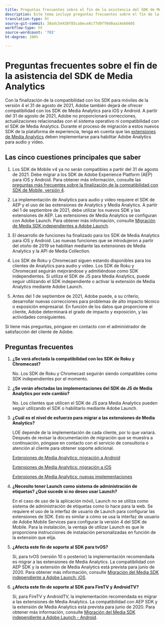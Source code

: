 ```yaml
---
title: Preguntas frecuentes sobre el fin de la asistencia del SDK de Media Analytics
description: Este tema incluye preguntas frecuentes sobre el fin de la compatibilidad con los SDK de Media Analytics.
translation-type: ht
source-git-commit: 38adc54438f85ca8ece8c77d9ff0d0aa14eb6605
workflow-type: ht
source-wordcount: '703'
ht-degree: 100%

---
```



# Preguntas frecuentes sobre el fin de la asistencia del SDK de Media Analytics

Con la finalización de la compatibilidad con los SDK para móviles de la versión 4 el 31 de agosto de 2021, Adobe también dejará de ofrecer compatibilidad con los SDK de Media Analytics para iOS y Android. A partir del 31 de agosto de 2021, Adobe no proporcionará correcciones, actualizaciones relacionadas con el sistema operativo ni compatibilidad con el SDK de Media Analytics.  Durante el proceso de migración a estos nuevos SDK de la plataforma de experiencia, tenga en cuenta que las [extensiones de Media Analytics](https://aep-sdks.gitbook.io/docs/using-mobile-extensions/adobe-media-analytics) deben implementarse para habilitar Adobe Analytics para audio y vídeo.

## Las cinco cuestiones principales que saber

1. Los SDK de Mobile v4 ya no serán compatibles a partir del 31 de agosto de 2021. Debe migrar a los SDK de Adobe Experience Platform (AEP) para iOS y Android. Para obtener más información, consulte las [preguntas más frecuentes sobre la finalización de la compatibilidad con SDK de Mobile, versión 4](https://aep-sdks.gitbook.io/docs/version-4-sdk-end-of-support-faq).

1. La implementación de Analytics para audio y vídeo requiere el SDK de AEP y el uso de las extensiones de Analytics y Media Analytics. A partir del 1 de septiembre de 2021, debe utilizar los nuevos SDK y las extensiones de AEP.  Las extensiones de Media Analytics se configuran con Adobe Launch.  Para obtener más información, consulte [Migración de Media SDK independientes a Adobe Launch](https://docs.adobe.com/content/help/es-ES/media-analytics/using/sdk-implement/sdk-to-launch/sdk-to-launch-migration.html).

1. El desarrollo de funciones ha finalizado para los SDK de Media Analytics para iOS y Android.  Las nuevas funciones que se introdujeron a partir del otoño de 2019 se habilitan mediante las extensiones de Media Analytics y la API de Media Collection.

1. Los SDK de Roku y Chromecast siguen estando disponibles para los clientes de Analytics para audio y vídeo. Los SDK de Roku y Chromecast seguirán mejorándose y admitiéndose como SDK independientes.  Si utiliza el SDK de JS para Media Analytics, puede seguir utilizando el SDK independiente o activar la extensión de Media Analytics mediante Adobe Launch.

1. Antes del 1 de septiembre de 2021, Adobe puede, a su criterio, desarrollar nuevas correcciones para problemas de alto impacto técnico o exposición empresarial. En función de los datos que proporcione el cliente, Adobe determinará el grado de impacto y exposición, y las actividades consiguientes.

Si tiene más preguntas, póngase en contacto con el administrador de satisfacción del cliente de Adobe.

## Preguntas frecuentes

1. **¿Se verá afectada la compatibilidad con los SDK de Roku y Chromecast?**

   No.  Los SDK de Roku y Chromecast seguirán siendo compatibles como SDK independientes por el momento.
1. **¿Se verán afectadas las implementaciones del SDK de JS de Media Analytics por este cambio?&#x200B;**

   No.  Los clientes que utilicen el SDK de JS para Media Analytics pueden seguir utilizando el SDK o habilitarlo mediante Adobe Launch.
&#x200B;
1. **¿Cuál es el nivel de esfuerzo para migrar a las extensiones de Media Analytics?**

   LOE depende de la implementación de cada cliente, por lo que variará.  Después de revisar la documentación de migración que se muestra a continuación, póngase en contacto con el servicio de consultoría o atención al cliente para obtener soporte adicional.

   [Extensiones de Media Analytics: migración a Android](https://docs.adobe.com/content/help/es-ES/media-analytics/using/sdk-implement/sdk-to-launch/sdk-to-launch-migration-platforms/sdk-to-launch-migration-android.html)

   [Extensiones de Media Analytics: migración a iOS](https://docs.adobe.com/content/help/es-ES/media-analytics/using/sdk-implement/sdk-to-launch/sdk-to-launch-migration-platforms/sdk-to-launch-migration-ios.html)

   [Extensiones de Media Analytics: nuevas implementaciones](https://aep-sdks.gitbook.io/docs/using-mobile-extensions/adobe-media-analytics)

1. **¿Necesito tener Launch como sistema de administración de etiquetas? ¿Qué sucede si no deseo usar Launch?**

   En el caso de uso de la aplicación móvil, Launch no se utiliza como sistema de administración de etiquetas como lo hace para la web.  Se requiere el uso de la interfaz de usuario de Launch para configurar las extensiones de SDK. Esto es similar a cómo se usa la interfaz de usuario de Adobe Mobile Services para configurar la versión 4 del SDK de Mobile. Para la instalación, la ventaja de utilizar Launch es que le proporciona instrucciones de instalación personalizadas en función de la extensión que elija.

1. **¿Afecta este fin de soporte al SDK para tvOS?**

   Sí, para tvOS (versión 10 o posterior) la implementación recomendada es migrar a las extensiones de Media Analytics.  La compatibilidad con AEP SDK y la extensión de Media Analytics está prevista para junio de 2020.  Para obtener más información, consulte [Migración del Media SDK independiente a Adobe Launch: iOS](https://docs.adobe.com/content/help/es-ES/media-analytics/using/sdk-implement/sdk-to-launch/sdk-to-launch-migration-platforms/sdk-to-launch-migration-ios.html).

1. **¿Afecta este fin de soporte al SDK para FireTV y AndroidTV?&#x200B;**

   Sí, para FireTV y AndroidTV, la implementación recomendada es migrar a las extensiones de Media Analytics.  La compatibilidad con AEP SDK y la extensión de Media Analytics está prevista para junio de 2020.  Para obtener más información, consulte [Migración del Media SDK independiente a Adobe Launch - Android](https://docs.adobe.com/content/help/es-ES/media-analytics/using/sdk-implement/sdk-to-launch/sdk-to-launch-migration-platforms/sdk-to-launch-migration-android.html).
